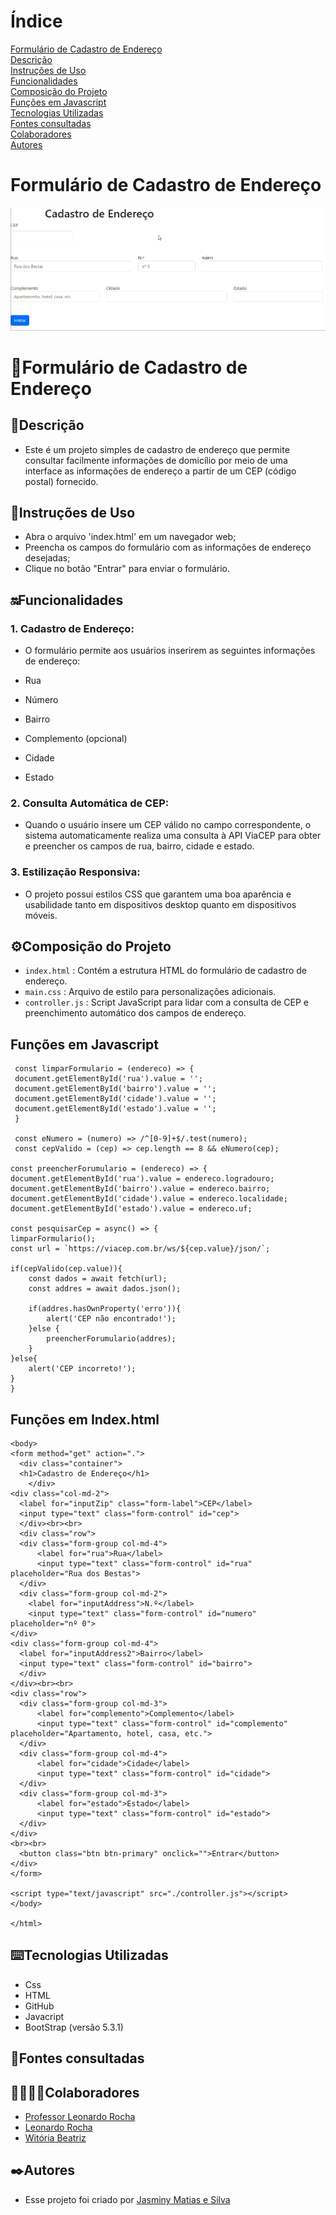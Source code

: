 # Índice 

[Formulário de Cadastro de Endereço]()  
[Descrição](#descri%C3%A7%C3%A3o)  
[Instruções de Uso](#instru%C3%A7%C3%B5es-de-uso)  
[Funcionalidades](#funcionalidades)    
[Composição do Projeto](#%EF%B8%8Fcomposi%C3%A7%C3%A3o-do-projeto)   
[Funções em Javascript](#fun%C3%A7%C3%B5es-em-javascript)  
[Tecnologias Utilizadas](#tecnologias-utilizadas)  
[Fontes consultadas](#fontes-consultadas)  
[Colaboradores](#colaboradores)  
[Autores](#autores)  

# Formulário de Cadastro de Endereço

<img src="imgs/entrar.gif">

# 📌Formulário de Cadastro de Endereço

 ## 📝Descrição

 * Este é um projeto simples de cadastro de endereço que permite consultar facilmente informações de domicílio por meio de uma interface as informações de endereço a partir de um CEP (código postal) fornecido.

 ## 👾Instruções de Uso

 * Abra o arquivo 'index.html' em um navegador web;
 * Preencha os campos do formulário com as informações de endereço desejadas;
 * Clique no botão "Entrar" para enviar o formulário.

 ## 🔛Funcionalidades  

  ### 1. Cadastro de Endereço:  
  * O formulário permite aos usuários inserirem as seguintes informações de endereço:  
   
  * Rua    
  * Número  
  * Bairro  
  * Complemento (opcional)  
  * Cidade  
  * Estado  

  ### 2. Consulta Automática de CEP:  

  * Quando o usuário insere um CEP válido no campo correspondente, o sistema automaticamente realiza uma consulta à API ViaCEP para obter e preencher os campos de rua, bairro, cidade e estado.  

  ### 3. Estilização Responsiva:  

  * O projeto possui estilos CSS que garantem uma boa aparência e usabilidade tanto em dispositivos desktop quanto em dispositivos móveis.  

 ## ⚙️Composição do Projeto  

 * `index.html` : Contém a estrutura HTML do formulário de cadastro de endereço.  
 * `main.css` : Arquivo de estilo para personalizações adicionais.  
 * `controller.js` : Script JavaScript para lidar com a consulta de CEP e preenchimento automático dos campos de endereço.  

## Funções em Javascript

     const limparFormulario = (endereco) => {
     document.getElementById('rua').value = '';
     document.getElementById('bairro').value = '';
     document.getElementById('cidade').value = '';
     document.getElementById('estado').value = '';
     }  

     const eNumero = (numero) => /^[0-9]+$/.test(numero); 
     const cepValido = (cep) => cep.length == 8 && eNumero(cep);

    const preencherForumulario = (endereco) => {
    document.getElementById('rua').value = endereco.logradouro;
    document.getElementById('bairro').value = endereco.bairro;
    document.getElementById('cidade').value = endereco.localidade;
    document.getElementById('estado').value = endereco.uf;

    const pesquisarCep = async() => {
    limparFormulario();
    const url = `https://viacep.com.br/ws/${cep.value}/json/`;  

    if(cepValido(cep.value)){
        const dados = await fetch(url); 
        const addres = await dados.json(); 
        
        if(addres.hasOwnProperty('erro')){ 
            alert('CEP não encontrado!');
        }else {
            preencherForumulario(addres);
        }
    }else{
        alert('CEP incorreto!');
    } 
    }  

 ## Funções em Index.html  

    <body>
    <form method="get" action=".">
      <div class="container">
      <h1>Cadastro de Endereço</h1>        
        </div>
    <div class="col-md-2">
      <label for="inputZip" class="form-label">CEP</label>
      <input type="text" class="form-control" id="cep">
      </div><br><br>
      <div class="row">
      <div class="form-group col-md-4">
          <label for="rua">Rua</label>
          <input type="text" class="form-control" id="rua" placeholder="Rua dos Bestas">
      </div>
      <div class="form-group col-md-2">
        <label for="inputAddress">N.º</label>
        <input type="text" class="form-control" id="numero" placeholder="nº 0">
    </div>
    <div class="form-group col-md-4">
      <label for="inputAddress2">Bairro</label>
      <input type="text" class="form-control" id="bairro">
      </div>
    </div><br><br>
    <div class="row">
      <div class="form-group col-md-3">
          <label for="complemento">Complemento</label>
          <input type="text" class="form-control" id="complemento" placeholder="Apartamento, hotel, casa, etc.">
      </div>
      <div class="form-group col-md-4">
          <label for="cidade">Cidade</label>
          <input type="text" class="form-control" id="cidade">
      </div>
      <div class="form-group col-md-3">
          <label for="estado">Estado</label>
          <input type="text" class="form-control" id="estado">
      </div>
    </div>
    <br><br>
      <button class="btn btn-primary" onclick="">Entrar</button>
    </div>
    </form>
    
    <script type="text/javascript" src="./controller.js"></script>
    </body>
    
    </html>

 
 ## ⌨️Tecnologias Utilizadas

 * Css  
 * HTML  
 * GitHub  
 * Javacript  
 * BootStrap (versão 5.3.1)  

 ## 📑Fontes consultadas

 ## 🤝🏻🤝🏻Colaboradores

 * [Professor Leonardo Rocha](https://github.com/LeonardoRochaMarista)
 * [Leonardo Rocha](https://github.com/LeonardoRochaMarista)
 * [Witória Beatriz](https://github.com/Witoriabeatriz)

 ## ✒️Autores
 * Esse projeto foi criado por [Jasminy Matias e Silva](https://github.com/jamybr)

